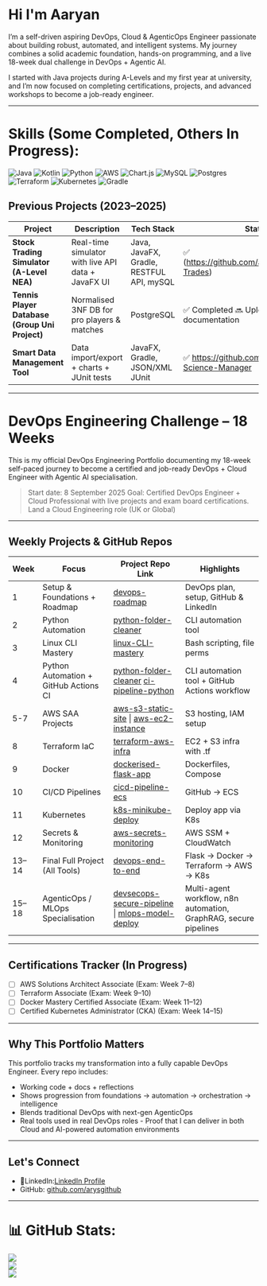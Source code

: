 # Hi I'm Aaryan 

I’m a self-driven aspiring DevOps, Cloud & AgenticOps Engineer passionate about building robust, automated, and intelligent systems. My journey combines a solid academic foundation, hands-on programming, and a live 18-week dual challenge in DevOps + Agentic AI.

I started with Java projects during A-Levels and my first year at university, and I’m now focused on completing certifications, projects, and advanced workshops to become a job-ready engineer.

---
# Skills (Some Completed, Others In Progress):
![Java](https://img.shields.io/badge/java-%23ED8B00.svg?style=for-the-badge&logo=openjdk&logoColor=white) ![Kotlin](https://img.shields.io/badge/kotlin-%237F52FF.svg?style=for-the-badge&logo=kotlin&logoColor=white) ![Python](https://img.shields.io/badge/python-3670A0?style=for-the-badge&logo=python&logoColor=ffdd54) ![AWS](https://img.shields.io/badge/AWS-%23FF9900.svg?style=for-the-badge&logo=amazon-aws&logoColor=white) ![Chart.js](https://img.shields.io/badge/chart.js-F5788D.svg?style=for-the-badge&logo=chart.js&logoColor=white) ![MySQL](https://img.shields.io/badge/mysql-4479A1.svg?style=for-the-badge&logo=mysql&logoColor=white) ![Postgres](https://img.shields.io/badge/postgres-%23316192.svg?style=for-the-badge&logo=postgresql&logoColor=white) ![Terraform](https://img.shields.io/badge/terraform-%235835CC.svg?style=for-the-badge&logo=terraform&logoColor=white) ![Kubernetes](https://img.shields.io/badge/kubernetes-%23326ce5.svg?style=for-the-badge&logo=kubernetes&logoColor=white) ![Gradle](https://img.shields.io/badge/Gradle-02303A.svg?style=for-the-badge&logo=Gradle&logoColor=white)

## Previous Projects (2023–2025)

| Project | Description | Tech Stack | Status |
|--------|-------------|------------|--------|
| **Stock Trading Simulator (A-Level NEA)** | Real-time simulator with live API data + JavaFX UI| Java, JavaFX, Gradle, RESTFUL API, mySQL | ✅ (https://github.com/arysgithub/Stocky-Trades) |
| **Tennis Player Database (Group Uni Project)** | Normalised 3NF DB for pro players & matches | PostgreSQL | ✅ Completed 🔜 Uploading with documentation |
| **Smart Data Management Tool** | Data import/export + charts + JUnit tests| JavaFX, Gradle, JSON/XML JUnit |✅ https://github.com/arysgithub/Data-Science-Manager |

---
# DevOps Engineering Challenge – 18 Weeks 

This is my official DevOps Engineering Portfolio documenting my 18-week self-paced journey to become a certified and job-ready DevOps + Cloud Engineer with Agentic AI specialisation.

>  Start date: 8 September 2025 
> Goal: Certified DevOps Engineer + Cloud Professional with live projects and exam board certifications. Land a Cloud Engineering role (UK or Global) 

---

## Weekly Projects & GitHub Repos

| Week | Focus                             | Project Repo Link                             | Highlights |
|------|-----------------------------------|-----------------------------------------------|------------|
| 1    | Setup & Foundations + Roadmap              | [devops-roadmap](#)                            | DevOps plan, setup, GitHub & LinkedIn |
| 2    | Python Automation                 | [python-folder-cleaner](#)                     | CLI automation tool |
| 3    | Linux CLI Mastery                      | [linux-CLI-mastery](https://github.com/arysgithub/Linux-cli-mastery)                      | Bash scripting, file perms |
| 4    | Python Automation + GitHub Actions CI                 | [python-folder-cleaner](#)  [ci-pipeline-python](#)                    | CLI automation tool + GitHub Actions workflow |
| 5-7  | AWS SAA Projects                  | [aws-s3-static-site](#) \| [aws-ec2-instance](#) | S3 hosting, IAM setup |
| 8    | Terraform IaC                     | [terraform-aws-infra](#)                       | EC2 + S3 infra with .tf |
| 9    | Docker                            | [dockerised-flask-app](#)                      | Dockerfiles, Compose |
| 10   | CI/CD Pipelines                   | [cicd-pipeline-ecs](#)                         | GitHub → ECS |
| 11   | Kubernetes                        | [k8s-minikube-deploy](#)                       | Deploy app via K8s |
| 12   | Secrets & Monitoring              | [aws-secrets-monitoring](#)                    | AWS SSM + CloudWatch |
| 13–14| Final Full Project (All Tools)    | [devops-end-to-end](#)                         | Flask → Docker → Terraform → AWS → K8s |
| 15–18| AgenticOps / MLOps Specialisation  | [devsecops-secure-pipeline](#) \| [mlops-model-deploy](#) | Multi-agent workflow, n8n automation, GraphRAG, secure pipelines |

---

## Certifications Tracker (In Progress)

- [ ] AWS Solutions Architect Associate (Exam: Week 7–8)
- [ ] Terraform Associate (Exam: Week 9–10)
- [ ] Docker Mastery Certified Associate (Exam: Week 11–12)
- [ ] Certified Kubernetes Administrator (CKA) (Exam: Week 14–15)

---

## Why This Portfolio Matters

This portfolio tracks my transformation into a fully capable DevOps Engineer. Every repo includes:
- Working code + docs + reflections
- Shows progression from foundations → automation → orchestration → intelligence
- Blends traditional DevOps with next-gen AgenticOps
- Real tools used in real DevOps roles - Proof that I can deliver in both Cloud and AI-powered automation environments

---

## Let's Connect
- 🔗LinkedIn:[LinkedIn Profile](https://www.linkedin.com/in/aaryan-shariff/)
- GitHub: [github.com/arysgithub](https://github.com/arysgithub)
---

# 📊 GitHub Stats:
![](https://github-readme-stats.vercel.app/api?username=arysgithub&theme=vue-dark&hide_border=false&include_all_commits=false&count_private=false)<br/>
![](https://nirzak-streak-stats.vercel.app/?user=arysgithub&theme=vue-dark&hide_border=false)<br/>
![](https://github-readme-stats.vercel.app/api/top-langs/?username=arysgithub&theme=vue-dark&hide_border=false&include_all_commits=false&count_private=false&layout=compact)

